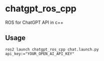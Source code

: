 # chatgpt_ros_cpp
ROS for ChatGPT API in c++

## Usage

```
ros2 launch chatgpt_ros_cpp chat.launch.py api_key:="YOUR_OPEN_AI_API_KEY"

```
